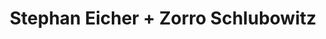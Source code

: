 ---
layout: post
category: concert
title: Stephan Eicher + Zorro Schlubowitz
artists: 
- Stephan Eicher
- Zorro Schlubowitz
place: 
- L'Olympia
country: France
city: Paris
---